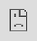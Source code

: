 
<div id="header" align="center">
  <img src="<div style="padding-top:100.000%;position:relative;"><iframe src="https://gifer.com/embed/1Kte" width="100%" height="100%" style='position:absolute;top:0;left:0;' frameBorder="0" allowFullScreen></iframe></div><p><a href="https://gifer.com">через GIFER</a></p>" width="100"/>
</div>

### Всем Привет👋!!!


[![trophy](https://github-profile-trophy.vercel.app/?username=Malaglovets)](https://github.com/Malaglovets)

[![GitHub Streak](https://github-readme-streak-stats.herokuapp.com/?user=Malaglovets)](https://github.com/Malaglovets)


